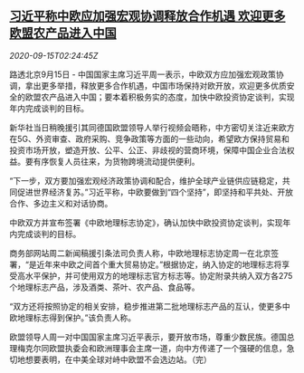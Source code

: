 <!--1600138545000-->
[习近平称中欧应加强宏观协调释放合作机遇 欢迎更多欧盟农产品进入中国](https://cn.reuters.com/article/xijinping-china-eu-0915-cooperation-tues-idCNKBS266089)
------

<div><i>2020-09-15T02:24:45Z</i></div><p>路透北京9月15日 - 中国国家主席习近平周一表示，中欧双方应加强宏观政策协调，拿出更多举措，释放更多合作机遇，中国市场保持对欧开放，欢迎更多优质安全的欧盟农产品进入中国；要本着积极务实的态度，加快中欧投资协定谈判，实现年内完成谈判的目标。</p><p>新华社当日稍晚援引其同德国欧盟领导人举行视频会晤称，中方密切关注近来欧方在5G、外资审查、政府采购、竞争政策等方面的一些动向，希望欧方保持贸易和投资市场开放，塑造开放、公平、公正、非歧视的营商环境，保障中国企业合法权益。要有序恢复人员往来，为货物跨境流动提供便利。</p><p>“下一步，双方要加强宏观经济政策协调和配合，维护全球产业链供应链稳定，共同促进世界经济复苏。”习近平称，中欧要做到“四个坚持”，即坚持和平共处、开放合作、多边主义和对话协商。</p><p>中欧双方并宣布签署《中欧地理标志协定》，确认加快中欧投资协定谈判，实现年内完成谈判的目标。</p><p>商务部网站周二新闻稿援引条法司负责人称，中欧地理标志协定周一在北京签署，“是近年来中欧之间首个重大贸易协定。”根据协定，纳入协定的地理标志将享受高水平保护，并可使用双方的地理标志官方标志等。协定附录共纳入双方各275个地理标志产品，涉及酒类、茶叶、农产品、食品等。</p><p>“双方还将按照协定的相关安排，稳步推进第二批地理标志产品的互认，使更多中欧地理标志得到保护。”该负责人称。</p><p>欧盟领导人周一对中国国家主席习近平表示，要开放市场，尊重少数民族。德国总理梅克尔同欧盟执委会和欧洲理事会主席一道，向中方传递了一个强硬的信息，急切地想要表明，在中美全球对峙中欧盟不会选边站。（完）</p>
